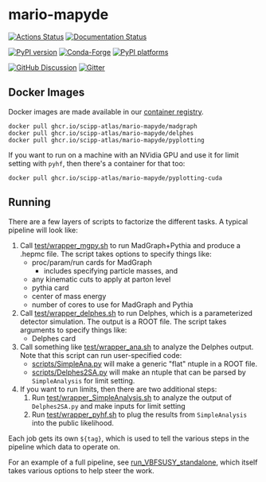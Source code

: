 # mario-mapyde

[![Actions Status][actions-badge]][actions-link]
[![Documentation Status][rtd-badge]][rtd-link]

[![PyPI version][pypi-version]][pypi-link]
[![Conda-Forge][conda-badge]][conda-link]
[![PyPI platforms][pypi-platforms]][pypi-link]

[![GitHub Discussion][github-discussions-badge]][github-discussions-link]
[![Gitter][gitter-badge]][gitter-link]

<!-- prettier-ignore-start -->
[actions-badge]:            https://github.com/scipp-atlas/mario-mapyde/workflows/CI/badge.svg
[actions-link]:             https://github.com/scipp-atlas/mario-mapyde/actions
[conda-badge]:              https://img.shields.io/conda/vn/conda-forge/mario-mapyde
[conda-link]:               https://github.com/conda-forge/mario-mapyde-feedstock
[github-discussions-badge]: https://img.shields.io/static/v1?label=Discussions&message=Ask&color=blue&logo=github
[github-discussions-link]:  https://github.com/scipp-atlas/mario-mapyde/discussions
[gitter-badge]:             https://badges.gitter.im/https://github.com/scipp-atlas/mario-mapyde/community.svg
[gitter-link]:              https://gitter.im/https://github.com/scipp-atlas/mario-mapyde/community?utm_source=badge&utm_medium=badge&utm_campaign=pr-badge
[pypi-link]:                https://pypi.org/project/mario-mapyde/
[pypi-platforms]:           https://img.shields.io/pypi/pyversions/mario-mapyde
[pypi-version]:             https://badge.fury.io/py/mario-mapyde.svg
[rtd-badge]:                https://readthedocs.org/projects/mario-mapyde/badge/?version=latest
[rtd-link]:                 https://mario-mapyde.readthedocs.io/en/latest/?badge=latest
[sk-badge]:                 https://scikit-hep.org/assets/images/Scikit--HEP-Project-blue.svg
<!-- prettier-ignore-end -->

## Docker Images

Docker images are made available in our
[container registry](../../../container_registry).

```
docker pull ghcr.io/scipp-atlas/mario-mapyde/madgraph
docker pull ghcr.io/scipp-atlas/mario-mapyde/delphes
docker pull ghcr.io/scipp-atlas/mario-mapyde/pyplotting
```

If you want to run on a machine with an NVidia GPU and use it for limit setting
with `pyhf`, then there's a container for that too:

```
docker pull ghcr.io/scipp-atlas/mario-mapyde/pyplotting-cuda
```

## Running

There are a few layers of scripts to factorize the different tasks. A typical
pipeline will look like:

1. Call [test/wrapper_mgpy.sh](./test/wrapper_mgpy.s) to run MadGraph+Pythia and
   produce a .hepmc file. The script takes options to specify things like:
   - proc/param/run cards for MadGraph
     - includes specifying particle masses, and
   - any kinematic cuts to apply at parton level
   - pythia card
   - center of mass energy
   - number of cores to use for MadGraph and Pythia
2. Call [test/wrapper_delphes.sh](./test/wrapper_delphes.sh) to run Delphes,
   which is a parameterized detector simulation. The output is a ROOT file. The
   script takes arguments to specify things like:
   - Delphes card
3. Call something like [test/wrapper_ana.sh](./test/wrapper_ana.sh) to analyze
   the Delphes output. Note that this script can run user-specified code:
   - [scripts/SimpleAna.py](./scripts/SimpleAna.py) will make a generic "flat"
     ntuple in a ROOT file.
   - [scripts/Delphes2SA.py](./scripts/Delphes2SA.py) will make an ntuple that
     can be parsed by `SimpleAnalysis` for limit setting.
4. If you want to run limits, then there are two additional steps:
   1. Run [test/wrapper_SimpleAnalysis.sh](./test/wrapper_SimpleAnalysis.sh) to
      analyze the output of `Delphes2SA.py` and make inputs for limit setting
   1. Run [test/wrapper_pyhf.sh](./test/wrapper_pyhf.sh) to plug the results
      from `SimpleAnalysis` into the public likelihood.

Each job gets its own `${tag}`, which is used to tell the various steps in the
pipeline which data to operate on.

For an example of a full pipeline, see
[run_VBFSUSY_standalone](run_VBFSUSY_standalone), which itself takes various
options to help steer the work.
